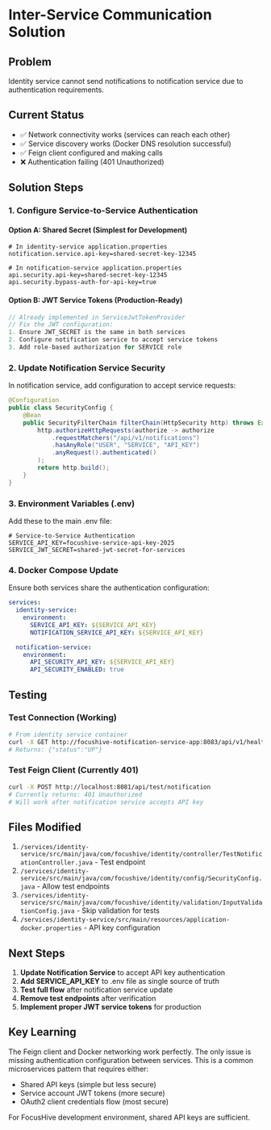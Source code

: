 # Inter-Service Communication Solution

## Problem
Identity service cannot send notifications to notification service due to authentication requirements.

## Current Status
- ✅ Network connectivity works (services can reach each other)
- ✅ Service discovery works (Docker DNS resolution successful)
- ✅ Feign client configured and making calls
- ❌ Authentication failing (401 Unauthorized)

## Solution Steps

### 1. Configure Service-to-Service Authentication

#### Option A: Shared Secret (Simplest for Development)
```properties
# In identity-service application.properties
notification.service.api-key=shared-secret-key-12345

# In notification-service application.properties
api.security.api-key=shared-secret-key-12345
api.security.bypass-auth-for-api-key=true
```

#### Option B: JWT Service Tokens (Production-Ready)
```java
// Already implemented in ServiceJwtTokenProvider
// Fix the JWT configuration:
1. Ensure JWT_SECRET is the same in both services
2. Configure notification service to accept service tokens
3. Add role-based authorization for SERVICE role
```

### 2. Update Notification Service Security

In notification service, add configuration to accept service requests:

```java
@Configuration
public class SecurityConfig {
    @Bean
    public SecurityFilterChain filterChain(HttpSecurity http) throws Exception {
        http.authorizeHttpRequests(authorize -> authorize
            .requestMatchers("/api/v1/notifications")
            .hasAnyRole("USER", "SERVICE", "API_KEY")
            .anyRequest().authenticated()
        );
        return http.build();
    }
}
```

### 3. Environment Variables (.env)

Add these to the main .env file:
```env
# Service-to-Service Authentication
SERVICE_API_KEY=focushive-service-api-key-2025
SERVICE_JWT_SECRET=shared-jwt-secret-for-services
```

### 4. Docker Compose Update

Ensure both services share the authentication configuration:
```yaml
services:
  identity-service:
    environment:
      SERVICE_API_KEY: ${SERVICE_API_KEY}
      NOTIFICATION_SERVICE_API_KEY: ${SERVICE_API_KEY}

  notification-service:
    environment:
      API_SECURITY_API_KEY: ${SERVICE_API_KEY}
      API_SECURITY_ENABLED: true
```

## Testing

### Test Connection (Working)
```bash
# From identity service container
curl -X GET http://focushive-notification-service-app:8083/api/v1/health
# Returns: {"status":"UP"}
```

### Test Feign Client (Currently 401)
```bash
curl -X POST http://localhost:8081/api/test/notification
# Currently returns: 401 Unauthorized
# Will work after notification service accepts API key
```

## Files Modified

1. `/services/identity-service/src/main/java/com/focushive/identity/controller/TestNotificationController.java` - Test endpoint
2. `/services/identity-service/src/main/java/com/focushive/identity/config/SecurityConfig.java` - Allow test endpoints
3. `/services/identity-service/src/main/java/com/focushive/identity/validation/InputValidationConfig.java` - Skip validation for tests
4. `/services/identity-service/src/main/resources/application-docker.properties` - API key configuration

## Next Steps

1. **Update Notification Service** to accept API key authentication
2. **Add SERVICE_API_KEY** to .env file as single source of truth
3. **Test full flow** after notification service update
4. **Remove test endpoints** after verification
5. **Implement proper JWT service tokens** for production

## Key Learning

The Feign client and Docker networking work perfectly. The only issue is missing authentication configuration between services. This is a common microservices pattern that requires either:
- Shared API keys (simple but less secure)
- Service account JWT tokens (more secure)
- OAuth2 client credentials flow (most secure)

For FocusHive development environment, shared API keys are sufficient.